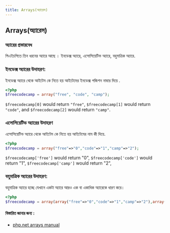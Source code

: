 ```yaml
---
title: Arrays(অ্যারেস)
---
```

## Arrays(অ্যারেস)

### অ্যারের প্রকারবেধ
পিএইচপিতে তিন ধরনের অ্যারে আছে । ইনডেক্স অ্যারে, এসোসিয়েটিভ অ্যারে, বহুমাত্রিক অ্যারে.

### ইনডেক্স অ্যারের উদাহরণ:
ইনডেক্স অ্যারে থেকে আইটেম কে নিতে হয় আইটেমের ইনডেক্স পজিশন নাম্বার দিয়ে .
```PHP
<?php
$freecodecamp = array("free", "code", "camp");
```
`$freecodecamp[0]` would return `"free"`, `$freecodecamp[1]` would return `"code"`, and `$freecodecamp[2]` would return `"camp"`.

### এসোসিয়েটিভ অ্যারের উদাহরণ
এসোসিয়েটিভ অ্যারে থেকে আইটেম কে নিতে হয় আইটেমের নাম কী  দিয়ে.
```PHP
<?php
$freecodecamp = array("free"=>"0","code"=>"1","camp"=>"2");
```
`$freecodecamp['free']` would return "0", `$freecodecamp['code']` would return "1", `$freecodecamp['camp']` would return "2",

### বহুমাত্রিক অ্যারের উদাহরণ:
বহুমাত্রিক অ্যারে হচ্ছে যেখানে একটা অ্যারে আরও এক বা একাধিক অ্যারেকে ধারণ করে। 
```PHP
<?php
$freecodecamp = array(array("free"=>"0","code"=>"1","camp"=>"2"),array("free"=>"0","code"=>"1","camp"=>"2"),array("free"=>"0","code"=>"1","camp"=>"2"));
```

#### বিস্তারিত জানার জন্য :
* <a href="https://secure.php.net/manual/en/language.types.array.php" rel="nofollow">php.net arrays manual</a>
